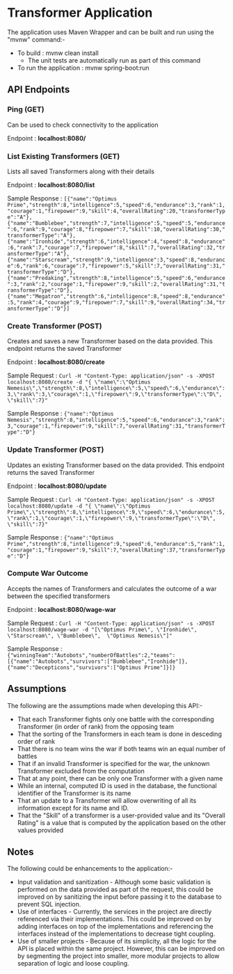 # Transformer Application

The application uses Maven Wrapper and can be built and run using the "mvnw" command:-

* To build : mvnw clean install
  * The unit tests are automatically run as part of this command
*  To run the application : mvnw spring-boot:run

## API Endpoints
### Ping (GET)
Can be used to check connectivity to the application

Endpoint : __localhost:8080/__  

### List Existing Transformers (GET)
Lists all saved Transformers along with their details

Endpoint : __localhost:8080/list__ 

Sample Response : 
`[{"name":"Optimus Prime","strength":8,"intelligence":5,"speed":6,"endurance":3,"rank":1,"courage":1,"firepower":9,"skill":4,"overallRating":20,"transformerType":"A"},{"name":"Bumblebee","strength":7,"intelligence":5,"speed":5,"endurance":6,"rank":9,"courage":8,"firepower":7,"skill":10,"overallRating":30,"transformerType":"A"},{"name":"Ironhide","strength":6,"intelligence":4,"speed":8,"endurance":6,"rank":7,"courage":7,"firepower":8,"skill":7,"overallRating":32,"transformerType":"A"},{"name":"Starscream","strength":9,"intelligence":3,"speed":8,"endurance":6,"rank":6,"courage":7,"firepower":5,"skill":7,"overallRating":31,"transformerType":"D"},{"name":"Predaking","strength":8,"intelligence":5,"speed":6,"endurance":3,"rank":2,"courage":1,"firepower":9,"skill":2,"overallRating":31,"transformerType":"D"},{"name":"Megatron","strength":6,"intelligence":8,"speed":8,"endurance":5,"rank":4,"courage":9,"firepower":7,"skill":9,"overallRating":34,"transformerType":"D"}]`

### Create Transformer (POST)
Creates and saves a new Transformer based on the data provided. This endpoint returns the saved Transformer

Endpoint : __localhost:8080/create__

Sample Request : `Curl -H "Content-Type: application/json" -s -XPOST localhost:8080/create -d "{ \"name\":\"Optimus Nemesis\",\"strength\":8,\"intelligence\":5,\"speed\":6,\"endurance\":3,\"rank\":3,\"courage\":1,\"firepower\":9,\"transformerType\":\"D\", \"skill\":7}"`

Sample Response : 
`{"name":"Optimus Nemesis","strength":8,"intelligence":5,"speed":6,"endurance":3,"rank":3,"courage":1,"firepower":9,"skill":7,"overallRating":31,"transformerType":"D"}`

###  Update Transformer (POST)
Updates an existing Transformer based on the data provided. This endpoint returns the saved Transformer

Endpoint : __localhost:8080/update__

Sample Request : `Curl -H "Content-Type: application/json" -s -XPOST localhost:8080/update -d "{ \"name\":\"Optimus Prime\",\"strength\":8,\"intelligence\":9,\"speed\":6,\"endurance\":5,\"rank\":1,\"courage\":1,\"firepower\":9,\"transformerType\":\"D\", \"skill\":7}"`

Sample Response : 
`{"name":"Optimus Prime","strength":8,"intelligence":9,"speed":6,"endurance":5,"rank":1,"courage":1,"firepower":9,"skill":7,"overallRating":37,"transformerType":"D"}`

### Compute War Outcome
Accepts the names of Transformers and calculates the outcome of a war between the specified transformers

Endpoint : __localhost:8080/wage-war__

Sample Request : `Curl -H "Content-Type: application/json" -s -XPOST localhost:8080/wage-war -d "[\"Optimus Prime\", \"Ironhide\", \"Starscream\", \"Bumblebee\",  \"Optimus Nemesis\"]"`

Sample Response : `{"winningTeam":"Autobots","numberOfBattles":2,"teams":[{"name":"Autobots","survivors":["Bumblebee","Ironhide"]},{"name":"Decepticons","survivors":["Optimus Prime"]}]}`

## Assumptions
The following are the assumptions made when developing this API:-

* That each Transformer fights only one battle with the corresponding Transformer (in order of rank) from the opposing team
* That the sorting of the Transformers in each team is done in desceding order of rank
* That there is no team wins the war if both teams win an equal number of battles
* That if an invalid Transformer is specified for the war, the unknown Transformer excluded from the computation 
* That at any point, there can be only one Transformer with a given name
 * While an internal, computed ID is used in the database, the functional identifier of the Transformer is its name 
* That an update to a Transformer will allow overwriting of all its information except for its name and ID.
* That the "Skill" of a transformer is a user-provided value and its "Overall Rating" is a value that is computed by the application based on the other values provided

## Notes
The following could be enhancements to the application:- 

* Input validation and sanitization - Although some basic validation is performed on the data provided as part of the request, this could be improved on by sanitizing the input before passing it to the database to prevent SQL injection.
* Use of interfaces - Currently, the services in the project are directly referenced via their implementations. This could be improved on by adding interfaces on top of the implementations and referencing the interfaces instead of the implementations to decrease tight coupling.
* Use of smaller projects - Because of its simplicity, all the logic for the API is placed within the same project. However, this can be improved on by segmenting the project into smaller, more modular projects to allow separation of logic and loose coupling.
